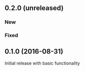 ## 0.2.0 (unreleased)

### New

### Fixed


## 0.1.0 (2016-08-31)

Initial release with basic functionality